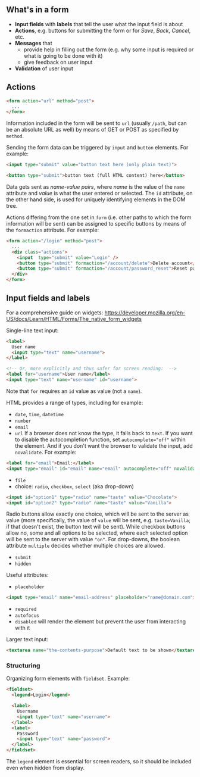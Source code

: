 ## What's in a form

* **Input fields** with **labels** that tell the user what the input field is about
* **Actions**, e.g. buttons for submitting the form or for _Save_, _Back_, _Cancel_, etc.
* **Messages** that
    * provide help in filling out the form (e.g. why some input is required or what is going to be done with it)
    * give feedback on user input
* **Validation** of user input

## Actions

```html
<form action="url" method="post">
  ...
</form>
```
Information included in the form will be sent to `url` (usually `/path`, but can be an absolute URL as well) by means of GET or POST as specified by `method`.

Sending the form data can be triggered by `input` and `button` elements. For example:
```html
<input type="submit" value="button text here (only plain text)">
```
```html
<button type="submit">button text (full HTML content) here</button>
```

Data gets sent as _name-value pairs_, where _name_ is the value of the `name` attribute
and _value_ is what the user entered or selected.
The `id` attribute, on the other hand side, is used for uniquely identifying elements in the DOM tree.

Actions differing from the one set in `form` (i.e. other paths to which the form information will be sent) can be assigned to specific buttons by means of the `formaction` attribute. For example:
```html
<form action="/login" method="post">
  ...
  <div class="actions">
    <input  type="submit" value="Login" />
    <button type="submit" formaction="/account/delete">Delete account</button>
    <button type="submit" formaction="/account/password_reset">Reset password</button>
  </div>
</form>
```

## Input fields and labels

For a comprehensive guide on widgets: https://developer.mozilla.org/en-US/docs/Learn/HTML/Forms/The_native_form_widgets

Single-line text input:

```html
<label>
  User name
  <input type="text" name="username">
</label>

<!-- Or, more explicitly and thus safer for screen reading:  -->
<label for="username">User name</label>
<input type="text" name="username" id="username">
```
Note that `for` requires an `id` value as value (not a `name`).

HTML provides a range of types, including for example:
* `date`, `time`, `datetime`
* `number`
* `email`
* `url`
If a browser does not know the type, it falls back to `text`.
If you want to disable the autocompletion function, set `autocomplete="off"` within the element. And if you don't want the browser to validate the input, add `novalidate`. For example:
```html
<label for="email">Email:</label>
<input type="email" id="email" name="email" autocomplete="off" novalidate>
```
* `file`
* choice: `radio`, `checkbox`, `select` (aka drop-down)
```html
<input id="option1" type="radio" name="taste" value="Chocolate">
<input id="option2" type="radio" name="taste" value="Vanilla">
```
Radio buttons allow exactly one choice, which will be sent to the server as value (more specifically, the value of `value` will be sent, e.g. `taste=Vanilla`; if that doesn't exist, the button text will be sent). While checkbox buttons allow no, some and all options to be selected, where each selected option will be sent to the server with value `"on"`. For drop-downs, the boolean attribute `multiple` decides whether multiple choices are allowed.
* `submit`
* `hidden`

Useful attributes:
* `placeholder`
```html
<input type="email" name="email-address" placeholder="name@domain.com">
```
* `required`
* `autofocus`
* `disabled` will render the element but prevent the user from interacting with it

Larger text input:

```html
<textarea name="the-contents-purpose">Default text to be shown</textarea>
```

### Structuring

Organizing form elements with `fieldset`.
Example:

```html
<fieldset>
  <legend>Login</legend>

  <label>
    Username
    <input type="text" name="username">
  </label>
  <label>
    Password
    <input type="text" name="password">
  </label>
</fieldset>
```

The `legend` element is essential for screen readers, so it should be included even when hidden from display.
